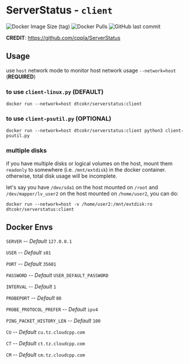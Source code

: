 # ServerStatus - `client`

![Docker Image Size (tag)](https://img.shields.io/docker/image-size/dtcokr/serverstatus/client)
![Docker Pulls](https://img.shields.io/docker/pulls/dtcokr/serverstatus)
![GitHub last commit](https://img.shields.io/github/last-commit/dtcokr/docker-serverstatus)

**CREDIT**: https://github.com/cppla/ServerStatus

## Usage

use `host` network mode to monitor host network usage `--network=host` (**REQUIRED**)

### to use `client-linux.py` (**DEFAULT**)

`docker run --network=host dtcokr/serverstatus:client`

### to use `client-psutil.py` (**OPTIONAL**)

`docker run --network=host dtcokr/serverstatus:client python3 client-psutil.py`

### multiple disks

if you have multiple disks or logical volumes on the host, mount them `readonly` to somewhere (i.e. `/mnt/extdisk`) in the docker container. otherwise, total disk usage will be incomplete.

let's say you have `/dev/sda1` on the host mounted on `/root` and `/dev/mapper/lv_user2` on the host mounted on `/home/user2`, you can do:

`docker run --network=host -v /home/user2:/mnt/extdisk:ro dtcokr/serverstatus:client`

## Docker Envs

`SERVER` -- *Default* `127.0.0.1`

`USER` -- *Default* `s01`

`PORT` -- *Default* `35601`

`PASSWORD` -- *Default* `USER_DEFAULT_PASSWORD`

`INTERVAL` -- *Default* `1`

`PROBEPORT` -- *Default* `80`

`PROBE_PROTOCOL_PREFER` -- *Default* `ipv4`

`PING_PACKET_HISTORY_LEN` -- *Default* `100`

`CU` -- *Default* `cu.tz.cloudcpp.com`

`CT` -- *Default* `ct.tz.cloudcpp.com`

`CM` -- *Default* `cm.tz.cloudcpp.com`

